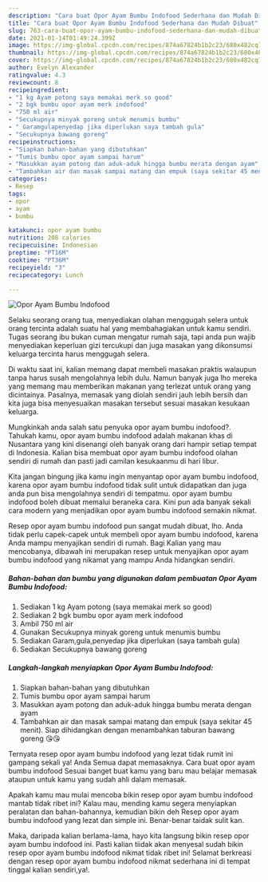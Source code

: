 ```yaml
---
description: "Cara buat Opor Ayam Bumbu Indofood Sederhana dan Mudah Dibuat"
title: "Cara buat Opor Ayam Bumbu Indofood Sederhana dan Mudah Dibuat"
slug: 763-cara-buat-opor-ayam-bumbu-indofood-sederhana-dan-mudah-dibuat
date: 2021-01-14T01:49:24.399Z
image: https://img-global.cpcdn.com/recipes/874a67824b1b2c23/680x482cq70/opor-ayam-bumbu-indofood-foto-resep-utama.jpg
thumbnail: https://img-global.cpcdn.com/recipes/874a67824b1b2c23/680x482cq70/opor-ayam-bumbu-indofood-foto-resep-utama.jpg
cover: https://img-global.cpcdn.com/recipes/874a67824b1b2c23/680x482cq70/opor-ayam-bumbu-indofood-foto-resep-utama.jpg
author: Evelyn Alexander
ratingvalue: 4.3
reviewcount: 8
recipeingredient:
- "1 kg Ayam potong saya memakai merk so good"
- "2 bgk bumbu opor ayam merk indofood"
- "750 ml air"
- "Secukupnya minyak goreng untuk menumis bumbu"
- " Garamgulapenyedap jika diperlukan saya tambah gula"
- "Secukupnya bawang goreng"
recipeinstructions:
- "Siapkan bahan-bahan yang dibutuhkan"
- "Tumis bumbu opor ayam sampai harum"
- "Masukkan ayam potong dan aduk-aduk hingga bumbu merata dengan ayam"
- "Tambahkan air dan masak sampai matang dan empuk (saya sekitar 45 menit). Siap dihidangkan dengan menambahkan taburan bawang goreng 😘😘"
categories:
- Resep
tags:
- opor
- ayam
- bumbu

katakunci: opor ayam bumbu 
nutrition: 208 calories
recipecuisine: Indonesian
preptime: "PT16M"
cooktime: "PT36M"
recipeyield: "3"
recipecategory: Lunch

---
```



![Opor Ayam Bumbu Indofood](https://img-global.cpcdn.com/recipes/874a67824b1b2c23/680x482cq70/opor-ayam-bumbu-indofood-foto-resep-utama.jpg)

Selaku seorang orang tua, menyediakan olahan menggugah selera untuk orang tercinta adalah suatu hal yang membahagiakan untuk kamu sendiri. Tugas seorang ibu bukan cuman mengatur rumah saja, tapi anda pun wajib menyediakan keperluan gizi tercukupi dan juga masakan yang dikonsumsi keluarga tercinta harus menggugah selera.

Di waktu  saat ini, kalian memang dapat membeli masakan praktis walaupun tanpa harus susah mengolahnya lebih dulu. Namun banyak juga lho mereka yang memang mau memberikan makanan yang terlezat untuk orang yang dicintainya. Pasalnya, memasak yang diolah sendiri jauh lebih bersih dan kita juga bisa menyesuaikan masakan tersebut sesuai masakan kesukaan keluarga. 



Mungkinkah anda salah satu penyuka opor ayam bumbu indofood?. Tahukah kamu, opor ayam bumbu indofood adalah makanan khas di Nusantara yang kini disenangi oleh banyak orang dari hampir setiap tempat di Indonesia. Kalian bisa membuat opor ayam bumbu indofood olahan sendiri di rumah dan pasti jadi camilan kesukaanmu di hari libur.

Kita jangan bingung jika kamu ingin menyantap opor ayam bumbu indofood, karena opor ayam bumbu indofood tidak sulit untuk didapatkan dan juga anda pun bisa mengolahnya sendiri di tempatmu. opor ayam bumbu indofood boleh dibuat memalui beraneka cara. Kini pun ada banyak sekali cara modern yang menjadikan opor ayam bumbu indofood semakin nikmat.

Resep opor ayam bumbu indofood pun sangat mudah dibuat, lho. Anda tidak perlu capek-capek untuk membeli opor ayam bumbu indofood, karena Anda mampu menyajikan sendiri di rumah. Bagi Kalian yang mau mencobanya, dibawah ini merupakan resep untuk menyajikan opor ayam bumbu indofood yang nikamat yang mampu Anda hidangkan sendiri.

<!--inarticleads1-->

##### Bahan-bahan dan bumbu yang digunakan dalam pembuatan Opor Ayam Bumbu Indofood:

1. Sediakan 1 kg Ayam potong (saya memakai merk so good)
1. Sediakan 2 bgk bumbu opor ayam merk indofood
1. Ambil 750 ml air
1. Gunakan Secukupnya minyak goreng untuk menumis bumbu
1. Sediakan  Garam,gula,penyedap jika diperlukan (saya tambah gula)
1. Sediakan Secukupnya bawang goreng




<!--inarticleads2-->

##### Langkah-langkah menyiapkan Opor Ayam Bumbu Indofood:

1. Siapkan bahan-bahan yang dibutuhkan
1. Tumis bumbu opor ayam sampai harum
1. Masukkan ayam potong dan aduk-aduk hingga bumbu merata dengan ayam
1. Tambahkan air dan masak sampai matang dan empuk (saya sekitar 45 menit). Siap dihidangkan dengan menambahkan taburan bawang goreng 😘😘




Ternyata resep opor ayam bumbu indofood yang lezat tidak rumit ini gampang sekali ya! Anda Semua dapat memasaknya. Cara buat opor ayam bumbu indofood Sesuai banget buat kamu yang baru mau belajar memasak ataupun untuk kamu yang sudah ahli dalam memasak.

Apakah kamu mau mulai mencoba bikin resep opor ayam bumbu indofood mantab tidak ribet ini? Kalau mau, mending kamu segera menyiapkan peralatan dan bahan-bahannya, kemudian bikin deh Resep opor ayam bumbu indofood yang lezat dan simple ini. Benar-benar taidak sulit kan. 

Maka, daripada kalian berlama-lama, hayo kita langsung bikin resep opor ayam bumbu indofood ini. Pasti kalian tiidak akan menyesal sudah bikin resep opor ayam bumbu indofood nikmat tidak ribet ini! Selamat berkreasi dengan resep opor ayam bumbu indofood nikmat sederhana ini di tempat tinggal kalian sendiri,ya!.

